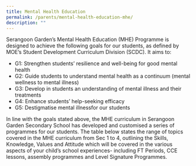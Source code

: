 ```yaml
---
title: Mental Health Education
permalink: /parents/mental-health-education-mhe/
description: ""
---
```

Serangoon Garden’s Mental Health Education (MHE) Programme is designed to achieve the following goals for our students, as defined by MOE’s Student Development Curriculum Division (SCDC). It aims to:

*   G1: Strengthen students’ resilience and well-being for good mental health
*   G2: Guide students to understand mental health as a continuum (mental wellness to mental illness)
*   G3: Develop in students an understanding of mental illness and their treatments
*   G4: Enhance students’ help-seeking efficacy 
*   G5: Destigmatise mental illnessfor our students

In line with the goals stated above, the MHE curriculum in Serangoon Garden Secondary School has developed and customised a series of programmes for our students. The table below states the range of topics covered in the MHE curriculum from Sec 1 to 4, outlining the Skills, Knowledge, Values and Attitude which will be covered in the various aspects of your child’s school experiences- including FT Periods, CCE lessons, assembly programmes and Level Signature Programmes.